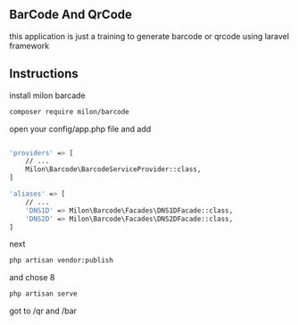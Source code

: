 
## BarCode And QrCode

this application is just a training to generate barcode or qrcode using laravel framework


## Instructions

install milon barcade

```bash
composer require milon/barcode
```
open your config/app.php file and add 

```bash

'providers' => [
    // ...
    Milon\Barcode\BarcodeServiceProvider::class,
]

'aliases' => [
    // ...
    'DNS1D' => Milon\Barcode\Facades\DNS1DFacade::class,
    'DNS2D' => Milon\Barcode\Facades\DNS2DFacade::class,
]
```

next

```bash
php artisan vendor:publish

```

and chose 8 


```bash
php artisan serve

```

got to /qr and /bar
